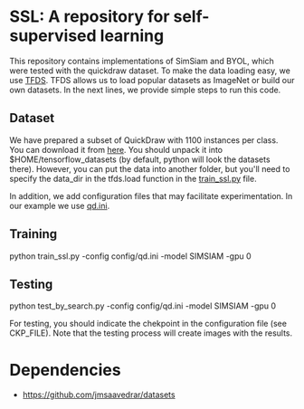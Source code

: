 # SSL:  A repository for self-supervised learning

This repository contains implementations of SimSiam and BYOL, which were tested with the quickdraw dataset. 
To make the data loading easy, we use [TFDS](https://www.tensorflow.org/datasets/add_dataset). TFDS allows us to load popular datasets as ImageNet or build our own datasets. In the next lines, we provide simple steps to run this code. 


## Dataset
We have prepared a subset of QuickDraw with 1100 instances per class. You can download it from [here](https://www.dropbox.com/s/eq3vzu65elii62i/tfds_qd.tar).
You should unpack it into  $HOME/tensorflow_datasets (by default, python will look the datasets there). However, you can put the data into another folder, but you'll need to specify the data_dir in the tfds.load function in the [train_ssl.py](train_ssl.py) file.

In addition, we add configuration files that may facilitate experimentation. In our example we use [qd.ini](config/qd.ini).

## Training
python train_ssl.py -config config/qd.ini -model SIMSIAM -gpu 0
  
## Testing
python test_by_search.py -config config/qd.ini -model SIMSIAM -gpu 0

For testing, you should indicate the chekpoint in the configuration file (see CKP_FILE). Note that the testing process will create images with the results.


# Dependencies
* https://github.com/jmsaavedrar/datasets

